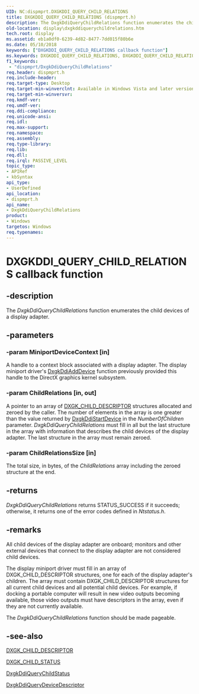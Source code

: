 ```yaml
---
UID: NC:dispmprt.DXGKDDI_QUERY_CHILD_RELATIONS
title: DXGKDDI_QUERY_CHILD_RELATIONS (dispmprt.h)
description: The DxgkDdiQueryChildRelations function enumerates the child devices of a display adapter.
old-location: display\dxgkddiquerychildrelations.htm
tech.root: display
ms.assetid: eb1a0df0-6239-4d82-8477-7dd015f80b6e
ms.date: 05/10/2018
keywords: ["DXGKDDI_QUERY_CHILD_RELATIONS callback function"]
ms.keywords: DXGKDDI_QUERY_CHILD_RELATIONS, DXGKDDI_QUERY_CHILD_RELATIONS callback, DmFunctions_783a9c6c-f6ac-4949-87f0-674dae768d36.xml, DxgkDdiQueryChildRelations, DxgkDdiQueryChildRelations callback function [Display Devices], display.dxgkddiquerychildrelations, dispmprt/DxgkDdiQueryChildRelations
f1_keywords:
 - "dispmprt/DxgkDdiQueryChildRelations"
req.header: dispmprt.h
req.include-header: 
req.target-type: Desktop
req.target-min-winverclnt: Available in Windows Vista and later versions of the Windows operating systems.
req.target-min-winversvr: 
req.kmdf-ver: 
req.umdf-ver: 
req.ddi-compliance: 
req.unicode-ansi: 
req.idl: 
req.max-support: 
req.namespace: 
req.assembly: 
req.type-library: 
req.lib: 
req.dll: 
req.irql: PASSIVE_LEVEL
topic_type:
- APIRef
- kbSyntax
api_type:
- UserDefined
api_location:
- dispmprt.h
api_name:
- DxgkDdiQueryChildRelations
product:
- Windows
targetos: Windows
req.typenames: 
---
```


# DXGKDDI_QUERY_CHILD_RELATIONS callback function


## -description


The <i>DxgkDdiQueryChildRelations</i> function enumerates the child devices of a display adapter.


## -parameters




### -param MiniportDeviceContext [in]

A handle to a context block associated with a display adapter. The display miniport driver's <a href="https://docs.microsoft.com/windows-hardware/drivers/ddi/dispmprt/nc-dispmprt-dxgkddi_add_device">DxgkDdiAddDevice</a> function previously provided this handle to the DirectX graphics kernel subsystem. 


### -param ChildRelations [in, out]

A pointer to an array of <a href="https://docs.microsoft.com/windows-hardware/drivers/ddi/dispmprt/ns-dispmprt-_dxgk_child_descriptor">DXGK_CHILD_DESCRIPTOR</a> structures allocated and zeroed by the caller. The number of elements in the array is one greater than the value returned by <a href="https://docs.microsoft.com/windows-hardware/drivers/ddi/dispmprt/nc-dispmprt-dxgkddi_start_device">DxgkDdiStartDevice</a> in the <i>NumberOfChildren</i> parameter. <i>DxgkDdiQueryChildRelations</i> must fill in all but the last structure in the array with information that describes the child devices of the display adapter. The last structure in the array must remain zeroed.


### -param ChildRelationsSize [in]

The total size, in bytes, of the <i>ChildRelations</i> array including the zeroed structure at the end.


## -returns



<i>DxgkDdiQueryChildRelations</i> returns STATUS_SUCCESS if it succeeds; otherwise, it returns one of the error codes defined in <i>Ntstatus.h</i>.




## -remarks



All child devices of the display adapter are onboard; monitors and other external devices that connect to the display adapter are not considered child devices.

The display miniport driver must fill in an array of DXGK_CHILD_DESCRIPTOR structures, one for each of the display adapter's children. The array must contain DXGK_CHILD_DESCRIPTOR structures for all current child devices and all potential child devices. For example, if docking a portable computer will result in new video outputs becoming available, those video outputs must have descriptors in the array, even if they are not currently available.

The <i>DxgkDdiQueryChildRelations</i> function should be made pageable.




## -see-also




<a href="https://docs.microsoft.com/windows-hardware/drivers/ddi/dispmprt/ns-dispmprt-_dxgk_child_descriptor">DXGK_CHILD_DESCRIPTOR</a>



<a href="https://docs.microsoft.com/windows-hardware/drivers/ddi/dispmprt/ns-dispmprt-_dxgk_child_status">DXGK_CHILD_STATUS</a>



<a href="https://docs.microsoft.com/windows-hardware/drivers/ddi/dispmprt/nc-dispmprt-dxgkddi_query_child_status">DxgkDdiQueryChildStatus</a>



<a href="https://docs.microsoft.com/windows-hardware/drivers/ddi/dispmprt/nc-dispmprt-dxgkddi_query_device_descriptor">DxgkDdiQueryDeviceDescriptor</a>
 

 

